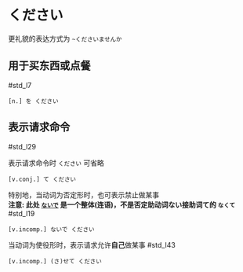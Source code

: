# ください

更礼貌的表达方式为 `~くださいませんか`  

## 用于买东西或点餐

 #std_l7  

```nihongo
[n.] を ください  
```

## 表示请求命令

 #std_l29  

表示请求命令时 `ください` 可省略  

```nihongo
[v.conj.] て ください  
```


特别地，当动词为否定形时，也可表示禁止做某事  
**注意: 此处 [`ないで`](../auxi_verb/ない.md#ないで%20与%20なくて) 是一个整体(连语)，不是否定助动词ない接助词て的 `なくて`**  #std_l19  

```nihongo
[v.incomp.] ないで ください  
```


当动词为使役形时，表示请求允许**自己**做某事 #std_l43  

```nihongo
[v.incomp.] (さ)せて ください  
```